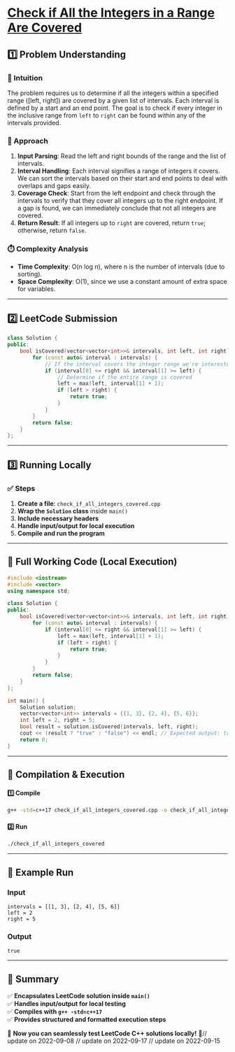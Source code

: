 # **[Check if All the Integers in a Range Are Covered](https://leetcode.com/problems/check-if-all-the-integers-in-a-range-are-covered/description/)**  

## **1️⃣ Problem Understanding**  
### **📌 Intuition**  
The problem requires us to determine if all the integers within a specified range \([left, right]\) are covered by a given list of intervals. Each interval is defined by a start and an end point. The goal is to check if every integer in the inclusive range from `left` to `right` can be found within any of the intervals provided.

### **🚀 Approach**  
1. **Input Parsing**: Read the left and right bounds of the range and the list of intervals.
2. **Interval Handling**: Each interval signifies a range of integers it covers. We can sort the intervals based on their start and end points to deal with overlaps and gaps easily.
3. **Coverage Check**: Start from the left endpoint and check through the intervals to verify that they cover all integers up to the right endpoint. If a gap is found, we can immediately conclude that not all integers are covered.
4. **Return Result**: If all integers up to `right` are covered, return `true`; otherwise, return `false`.

### **⏱️ Complexity Analysis**  
- **Time Complexity**: O(n log n), where n is the number of intervals (due to sorting).
- **Space Complexity**: O(1), since we use a constant amount of extra space for variables.

---  

## **2️⃣ LeetCode Submission**  
```cpp
class Solution {
public:
    bool isCovered(vector<vector<int>>& intervals, int left, int right) {
        for (const auto& interval : intervals) {
            // If the interval covers the integer range we're interested in
            if (interval[0] <= right && interval[1] >= left) {
                // Determine if the entire range is covered
                left = max(left, interval[1] + 1);
                if (left > right) {
                    return true;
                }
            }
        }
        return false;
    }
};
```  

---  

## **3️⃣ Running Locally**  
### **✅ Steps**  
1. **Create a file**: `check_if_all_integers_covered.cpp`  
2. **Wrap the `Solution` class** inside `main()`  
3. **Include necessary headers**  
4. **Handle input/output for local execution**  
5. **Compile and run the program**  

---  

## **📝 Full Working Code (Local Execution)**  
```cpp
#include <iostream>
#include <vector>
using namespace std;

class Solution {
public:
    bool isCovered(vector<vector<int>>& intervals, int left, int right) {
        for (const auto& interval : intervals) {
            if (interval[0] <= right && interval[1] >= left) {
                left = max(left, interval[1] + 1);
                if (left > right) {
                    return true;
                }
            }
        }
        return false;
    }
};

int main() {
    Solution solution;
    vector<vector<int>> intervals = {{1, 3}, {2, 4}, {5, 6}};
    int left = 2, right = 5;
    bool result = solution.isCovered(intervals, left, right);
    cout << (result ? "true" : "false") << endl; // Expected output: true
    return 0;
}
```  

---  

## **🔧 Compilation & Execution**  
#### **1️⃣ Compile**  
```bash
g++ -std=c++17 check_if_all_integers_covered.cpp -o check_if_all_integers_covered
```  

#### **2️⃣ Run**  
```bash
./check_if_all_integers_covered
```  

---  

## **🎯 Example Run**  
### **Input**  
```
intervals = [[1, 3], [2, 4], [5, 6]]
left = 2
right = 5
```  
### **Output**  
```
true
```  

---  

## **📌 Summary**  
✅ **Encapsulates LeetCode solution inside `main()`**  
✅ **Handles input/output for local testing**  
✅ **Compiles with `g++ -std=c++17`**  
✅ **Provides structured and formatted execution steps**  

🚀 **Now you can seamlessly test LeetCode C++ solutions locally!** 🚀// update on 2022-09-08
// update on 2022-09-17
// update on 2022-09-15
